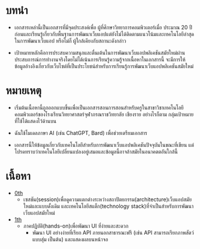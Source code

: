 # บทนำ
- เอกสารเหล่านี้เป็นเอกสารที่มีจุดประสงค์เพื่อ ผู้ที่ศึกษาวิทยาการคอมพิวเตอร์เมื่อ ประมาณ 20 ปีก่อนและเรียนรู้เกี่ยวกับพื้นฐานการพัฒนาเว็บแอปแต่ยังไม่ได้ติดตามแนวโน้มและเทคโนโลยีล่าสุดในการพัฒนาเว็บแอป หรือไม่ก็ ผู้ใกล้เคียงกับสถานะดังกล่าว

- เป้าหมายหลักคือการประสบความสนุกและตื่นเต้นในการพัฒนาเว็บแอปพลิเคชันสมัยใหม่ผ่านประสบการณ์การทำงานจริงโดยไม่ได้เน้นการเรียนรู้ความรู้จากเนื้อหาในเอกสารนี้ จะมีการให้ข้อมูลอ้างอิงเกี่ยวกับเว็บไซต์ที่เป็นประโยชน์สำหรับการเรียนรู้การพัฒนาเว็บแอปพลิเคชันสมัยใหม่

# หมายเหตุ
- เริ่มต้นเนื้อหานี้ถูกออกแบบขึ้นเพื่อเป็นเอกสารสอนการสอนสำหรับครูในสาขาวิชาเทคโนโลยีคอมพิวเตอร์ของโรงเรียนวิทยาศาสตร์จุฬาภรณราชวิทยาลัย เชียงราย อย่างไรก็ตาม กลุ่มเป้าหมายที่ใช้ได้แสดงไว้ด้านบน
- ฉันใช้โมเดลภาษา AI (เช่น ChatGPT, Bard) เพื่อช่วยเตรียมเอกสาร

- เอกสารนี้ให้ข้อมูลเกี่ยวกับเทคโนโลยีสำหรับการพัฒนาเว็บแอปพลิเคชันปัจจุบันในขณะที่เขียน แต่โปรดทราบว่าเทคโนโลยีเปลี่ยนแปลงอยู่เสมอและข้อมูลนี้อาจล้าสมัยในอนาคตตอันใกล้นี้

# เนื้อหา
- [0th](0th_th.md)
  - เซสชัน(session)เพื่อดูความแตกต่างระหว่างสถาปัตยกรรม(architecture)เว็บแอปสมัยใหม่และแบบดั้งเดิม และเทคโนโลยีสแต็ก(technology stack)ที่จําเป็นสําหรับการพัฒนาเว็บแอปสมัยใหม่
- [1th](1th_th.md)
  - ภาคปฏิบัติ(hands-on)เพื่อพัฒนา UI ที่ง่ายและสะดวก
    - พัฒนา UI อย่างง่ายที่เรียก API ภายนอกสาธารณะฟรี (เช่น API สามารถเรียกภาพสัตว์แบบสุ่ม เป็นต้น) และแสดงผลบนหน้าจอ